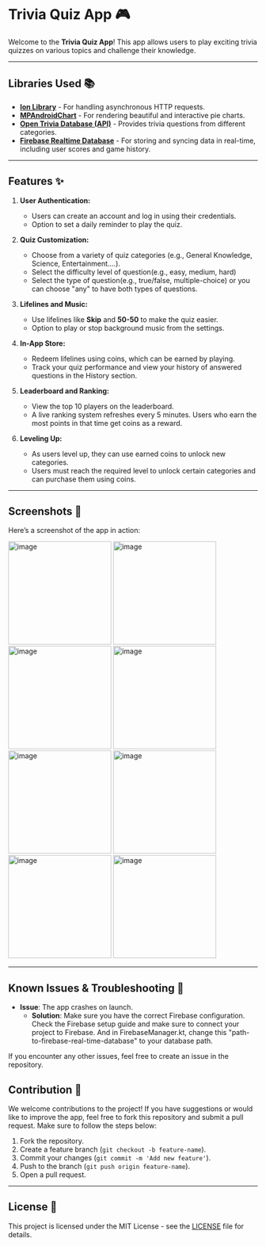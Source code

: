 # Trivia Quiz App 🎮

Welcome to the **Trivia Quiz App**! This app allows users to play exciting trivia quizzes on various topics and challenge their knowledge.

---

## Libraries Used 📚

- **[Ion Library](https://search.maven.org/artifact/com.koushikdutta.ion/ion/3.1.0/jar)** - For handling asynchronous HTTP requests.
- **[MPAndroidChart](https://github.com/PhilJay/MPAndroidChart)** - For rendering beautiful and interactive pie charts.
- **[Open Trivia Database (API)](https://opentdb.com/api_config.php)** - Provides trivia questions from different categories.
- **[Firebase Realtime Database](https://firebase.google.com)** - For storing and syncing data in real-time, including user scores and game history.

---

## Features ✨

1. **User Authentication:**
   - Users can create an account and log in using their credentials.
   - Option to set a daily reminder to play the quiz.

2. **Quiz Customization:**
   - Choose from a variety of quiz categories (e.g., General Knowledge, Science, Entertainment....).
   - Select the difficulty level of question(e.g., easy, medium, hard)
   - Select the type of question(e.g., true/false, multiple-choice) or you can choose "any" to have both types of questions.

3. **Lifelines and Music:**
   - Use lifelines like **Skip** and **50-50** to make the quiz easier.
   - Option to play or stop background music from the settings.

4. **In-App Store:**
   - Redeem lifelines using coins, which can be earned by playing.
   - Track your quiz performance and view your history of answered questions in the History section.

5. **Leaderboard and Ranking:**
   - View the top 10 players on the leaderboard.
   - A live ranking system refreshes every 5 minutes. Users who earn the most points in that time get coins as a reward.

6. **Leveling Up:**
   - As users level up, they can use earned coins to unlock new categories.
   - Users must reach the required level to unlock certain categories and can purchase them using coins.

---

## Screenshots 📸

Here’s a screenshot of the app in action:

<img width="208" alt="image" src="https://github.com/user-attachments/assets/af6da6e0-0041-4491-8284-d4c9dc1f4151"/>

<img width="208" alt="image" src="https://github.com/user-attachments/assets/0e55c993-9f8f-4b98-8bfd-7079ceae78a7"/>

<img width="208" alt="image" src="https://github.com/user-attachments/assets/560c5ff1-511a-44b9-8cf4-4a33e266b9c5"/>

<img width="208" alt="image" src="https://github.com/user-attachments/assets/36b4ccc5-1d8d-438b-8b22-0e670a5873b7"/>

<img width="208" alt="image" src="https://github.com/user-attachments/assets/5dca78d5-0c8e-4447-bc2d-0b3b8d2efe18"/>

<img width="208" alt="image" src="https://github.com/user-attachments/assets/2fedec7b-7d16-442f-9cc1-61778ac64c22"/>

<img width="208" alt="image" src="https://github.com/user-attachments/assets/dbb883f0-ba70-4457-80ce-a3249d822822"/>

<img width="208" alt="image" src="https://github.com/user-attachments/assets/d7a81645-3213-4255-b6df-51ebbb571db6"/>

---
## Known Issues & Troubleshooting 🐛

- **Issue**: The app crashes on launch.
  - **Solution**: Make sure you have the correct Firebase configuration. Check the Firebase setup guide and make sure to connect your project to Firebase. And in FirebaseManager.kt, change this "path-to-firebase-real-time-database" to your database path.

If you encounter any other issues, feel free to create an issue in the repository.



## Contribution 🤝

We welcome contributions to the project! If you have suggestions or would like to improve the app, feel free to fork this repository and submit a pull request. Make sure to follow the steps below:

1. Fork the repository.
2. Create a feature branch (`git checkout -b feature-name`).
3. Commit your changes (`git commit -m 'Add new feature'`).
4. Push to the branch (`git push origin feature-name`).
5. Open a pull request.

---

## License 📄

This project is licensed under the MIT License - see the [LICENSE](LICENSE) file for details.
